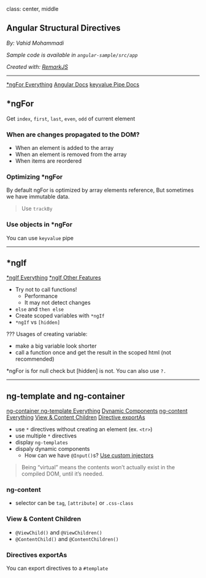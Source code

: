 class: center, middle

## Angular Structural Directives

_By: Vahid Mohammadi_

_Sample code is available in `angular-sample/src/app`_

<div class="fz-14">
    <i>Created with: <a href="https://github.com/gnab/remark">RemarkJS</a></i>
</div>

---

<div class="doc-link">
    <a href="https://malcoded.com/posts/angular-ngfor/">*ngFor Everything</a>
    <a href="https://angular.io/api/common/NgForOf">Angular Docs</a>
    <a href="https://angular.io/api/common/KeyValuePipe">keyvalue Pipe Docs</a>
</div>

## \*ngFor

Get `index`, `first`, `last`, `even`, `odd` of current element

### When are changes propagated to the DOM?

-   When an element is added to the array
-   When an element is removed from the array
-   When items are reordered

### Optimizing \*ngFor

By default ngFor is optimized by array elements reference, But sometimes we have immutable data.

> Use `trackBy`

### Use objects in \*ngFor

You can use `keyvalue` pipe

---

## \*ngIf

<div class="doc-link">
    <a href="https://ultimatecourses.com/blog/angular-ngif-else-then">*ngIf Everything</a>
    <a href="https://alligator.io/angular/ngif-new-features-angular4/">*ngIf Other Features</a>
</div>

-   Try not to call functions!
    -   Performance
    -   It may not detect changes
-   `else` and `then else`
-   Create scoped variables with `*ngIf`
-   `*ngIf` vs `[hidden]`

???
Usages of creating variable:

-   make a big variable look shorter
-   call a function once and get the result in the scoped html (not recommended)

\*ngFor is for null check but [hidden] is not. You can also use `?.`

---

## ng-template and ng-container

<div class="doc-link">
    <a href="https://blog.angular-university.io/angular-ng-template-ng-container-ngtemplateoutlet/">ng-container ng-template Everything</a>
    <a href="https://medium.com/@symposia/dynamic-component-rendering-in-angular-5-with-ngcomponentoutlet-410bec3ece75">Dynamic Components</a>
    <a href="https://blog.angular-university.io/angular-ng-content/">ng-content Everything</a>
    <a href="https://medium.com/@tkssharma/understanding-viewchildren-viewchild-contentchildren-and-contentchild-b16c9e0358e">View & Content Children</a>
    <a href="https://netbasal.com/angular-2-take-advantage-of-the-exportas-property-81374ce24d26">Directive exportAs</a>
</div>

-   use `*` directives without creating an element (ex. `<tr>`)
-   use multiple `*` directives
-   display `ng-templates`
-   dispaly dynamic components
    -   How can we have `@Input()`s? [Use custom injectors](https://stackoverflow.com/questions/42056828/pass-an-input-value-into-a-ngcomponentoutlet-created-component)

> Being “virtual” means the <ng-template> contents won’t actually exist in the compiled DOM, until it’s needed.

### ng-content

-   selector can be `tag`, `[attribute]` or `.css-class`

### View & Content Children

-   `@ViewChild()` and `@ViewChildren()`
-   `@ContentChild()` and `@ContentChildren()`

### Directives exportAs

You can export directives to a `#template`
